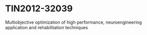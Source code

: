 # TIN2012-32039
Multiobjective optimization of high performance, neuroengineering application and rehabilitation techniques
